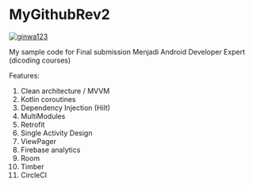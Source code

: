 # MyGithubRev2 
[![ginwa123](https://circleci.com/gh/ginwa123/MyGithubRev2.svg?style=svg)](https://circleci.com/gh/ginwa123/MyGithubRev2)

My sample code for
Final submission Menjadi Android Developer Expert (dicoding courses)

Features:

1. Clean architecture / MVVM
2. Kotlin coroutines
3. Dependency Injection (Hilt)
4. MultiModules 
5. Retrofit
6. Single Activity Design
7. ViewPager
8. Firebase analytics
9. Room
10. Timber
11. CircleCI



